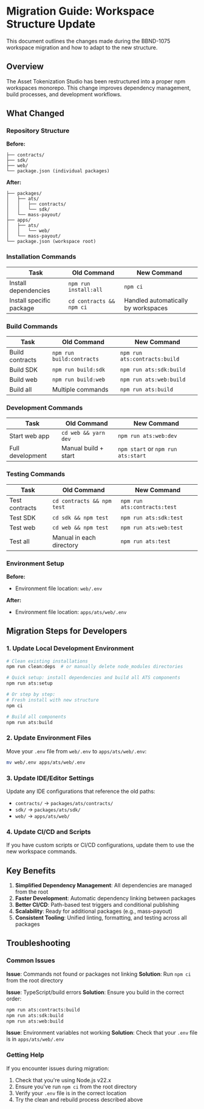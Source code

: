 # Migration Guide: Workspace Structure Update

This document outlines the changes made during the BBND-1075 workspace migration and how to adapt to the new structure.

## Overview

The Asset Tokenization Studio has been restructured into a proper npm workspaces monorepo. This change improves dependency management, build processes, and development workflows.

## What Changed

### Repository Structure

**Before:**

```
├── contracts/
├── sdk/
├── web/
└── package.json (individual packages)
```

**After:**

```
├── packages/
│   ├── ats/
│   │   ├── contracts/
│   │   └── sdk/
│   └── mass-payout/
├── apps/
│   ├── ats/
│   │   └── web/
│   └── mass-payout/
└── package.json (workspace root)
```

### Installation Commands

| Task                     | Old Command              | New Command                         |
| ------------------------ | ------------------------ | ----------------------------------- |
| Install dependencies     | `npm run install:all`    | `npm ci`                            |
| Install specific package | `cd contracts && npm ci` | Handled automatically by workspaces |

### Build Commands

| Task            | Old Command               | New Command                   |
| --------------- | ------------------------- | ----------------------------- |
| Build contracts | `npm run build:contracts` | `npm run ats:contracts:build` |
| Build SDK       | `npm run build:sdk`       | `npm run ats:sdk:build`       |
| Build web       | `npm run build:web`       | `npm run ats:web:build`       |
| Build all       | Multiple commands         | `npm run ats:build`           |

### Development Commands

| Task             | Old Command          | New Command                        |
| ---------------- | -------------------- | ---------------------------------- |
| Start web app    | `cd web && yarn dev` | `npm run ats:web:dev`              |
| Full development | Manual build + start | `npm start` or `npm run ats:start` |

### Testing Commands

| Task           | Old Command                | New Command                  |
| -------------- | -------------------------- | ---------------------------- |
| Test contracts | `cd contracts && npm test` | `npm run ats:contracts:test` |
| Test SDK       | `cd sdk && npm test`       | `npm run ats:sdk:test`       |
| Test web       | `cd web && npm test`       | `npm run ats:web:test`       |
| Test all       | Manual in each directory   | `npm run ats:test`           |

### Environment Setup

**Before:**

- Environment file location: `web/.env`

**After:**

- Environment file location: `apps/ats/web/.env`

## Migration Steps for Developers

### 1. Update Local Development Environment

```bash
# Clean existing installations
npm run clean:deps  # or manually delete node_modules directories

# Quick setup: install dependencies and build all ATS components
npm run ats:setup

# Or step by step:
# Fresh install with new structure
npm ci

# Build all components
npm run ats:build
```

### 2. Update Environment Files

Move your `.env` file from `web/.env` to `apps/ats/web/.env`:

```bash
mv web/.env apps/ats/web/.env
```

### 3. Update IDE/Editor Settings

Update any IDE configurations that reference the old paths:

- `contracts/` → `packages/ats/contracts/`
- `sdk/` → `packages/ats/sdk/`
- `web/` → `apps/ats/web/`

### 4. Update CI/CD and Scripts

If you have custom scripts or CI/CD configurations, update them to use the new workspace commands.

## Key Benefits

1. **Simplified Dependency Management**: All dependencies are managed from the root
2. **Faster Development**: Automatic dependency linking between packages
3. **Better CI/CD**: Path-based test triggers and conditional publishing
4. **Scalability**: Ready for additional packages (e.g., mass-payout)
5. **Consistent Tooling**: Unified linting, formatting, and testing across all packages

## Troubleshooting

### Common Issues

**Issue**: Commands not found or packages not linking
**Solution**: Run `npm ci` from the root directory

**Issue**: TypeScript/build errors
**Solution**: Ensure you build in the correct order:

```bash
npm run ats:contracts:build
npm run ats:sdk:build
npm run ats:web:build
```

**Issue**: Environment variables not working
**Solution**: Check that your `.env` file is in `apps/ats/web/.env`

### Getting Help

If you encounter issues during migration:

1. Check that you're using Node.js v22.x
2. Ensure you've run `npm ci` from the root directory
3. Verify your `.env` file is in the correct location
4. Try the clean and rebuild process described above
